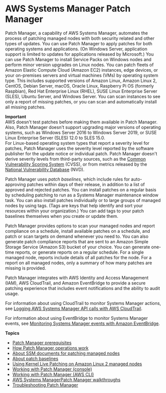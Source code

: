 # AWS Systems Manager Patch Manager<a name="systems-manager-patch"></a>

Patch Manager, a capability of AWS Systems Manager, automates the process of patching managed nodes with both security related and other types of updates\. You can use Patch Manager to apply patches for both operating systems and applications\. \(On Windows Server, application support is limited to updates for applications released by Microsoft\.\) You can use Patch Manager to install Service Packs on Windows nodes and perform minor version upgrades on Linux nodes\. You can patch fleets of Amazon Elastic Compute Cloud \(Amazon EC2\) instances, edge devices, or your on\-premises servers and virtual machines \(VMs\) by operating system type\. This includes supported versions of Amazon Linux, Amazon Linux 2, CentOS, Debian Server, macOS, Oracle Linux, Raspberry Pi OS \(formerly Raspbian\), Red Hat Enterprise Linux \(RHEL\), SUSE Linux Enterprise Server \(SLES\), Ubuntu Server, and Windows Server\. You can scan instances to see only a report of missing patches, or you can scan and automatically install all missing patches\. 

**Important**  
AWS doesn't test patches before making them available in Patch Manager\. Also, Patch Manager doesn't support upgrading major versions of operating systems, such as Windows Server 2016 to Windows Server 2019, or SUSE Linux Enterprise Server \(SLES\) 12\.0 to SLES 15\.0\.  
For Linux\-based operating system types that report a severity level for patches, Patch Manager uses the severity level reported by the software publisher for the update notice or individual patch\. Patch Manager doesn't derive severity levels from third\-party sources, such as the [Common Vulnerability Scoring System](https://www.first.org/cvss/) \(CVSS\), or from metrics released by the [National Vulnerability Database](https://nvd.nist.gov/vuln) \(NVD\)\.

Patch Manager uses *patch baselines*, which include rules for auto\-approving patches within days of their release, in addition to a list of approved and rejected patches\. You can install patches on a regular basis by scheduling patching to run as a Systems Manager maintenance window task\. You can also install patches individually or to large groups of managed nodes by using tags\. \(Tags are keys that help identify and sort your resources within your organization\.\) You can add tags to your patch baselines themselves when you create or update them\. 

Patch Manager provides options to scan your managed nodes and report compliance on a schedule, install available patches on a schedule, and patch or scan targets on demand whenever you need to\. You can also generate patch compliance reports that are sent to an Amazon Simple Storage Service \(Amazon S3\) bucket of your choice\. You can generate one\-time reports, or generate reports on a regular schedule\. For a single managed node, reports include details of all patches for the node\. For a report on all managed nodes, only a summary of how many patches are missing is provided\.

Patch Manager integrates with AWS Identity and Access Management \(IAM\), AWS CloudTrail, and Amazon EventBridge to provide a secure patching experience that includes event notifications and the ability to audit usage\.

For information about using CloudTrail to monitor Systems Manager actions, see [Logging AWS Systems Manager API calls with AWS CloudTrail](monitoring-cloudtrail-logs.md)\.

For information about using EventBridge to monitor Systems Manager events, see [Monitoring Systems Manager events with Amazon EventBridge](monitoring-eventbridge-events.md)\.

**Topics**
+ [Patch Manager prerequisites](patch-manager-prerequisites.md)
+ [How Patch Manager operations work](patch-manager-how-it-works.md)
+ [About SSM documents for patching managed nodes](patch-manager-ssm-documents.md)
+ [About patch baselines](about-patch-baselines.md)
+ [Using Kernel Live Patching on Amazon Linux 2 managed nodes](kernel-live-patching.md)
+ [Working with Patch Manager \(console\)](sysman-patch-working.md)
+ [Working with Patch Manager \(AWS CLI\)](patch-manager-cli-commands.md)
+ [AWS Systems ManagerPatch Manager walkthroughs](patch-walkthroughs.md)
+ [Troubleshooting Patch Manager](patch-manager-troubleshooting.md)